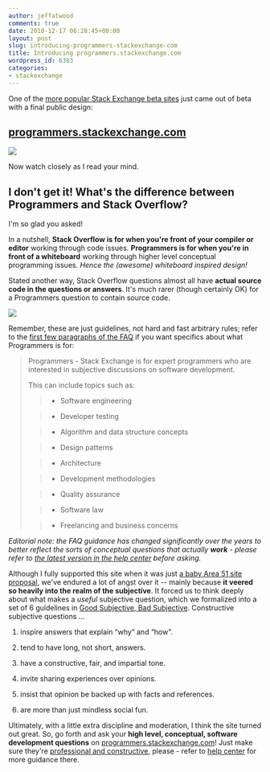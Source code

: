 ```yaml
---
author: jeffatwood
comments: true
date: 2010-12-17 06:28:45+00:00
layout: post
slug: introducing-programmers-stackexchange-com
title: Introducing programmers.stackexchange.com
wordpress_id: 6383
categories:
- stackexchange
---
```


One of the [more popular Stack Exchange beta sites](http://stackexchange.com/sites) just came out of beta with a final public design:



## [programmers.stackexchange.com](http://programmers.stackexchange.com)



[![](http://blog.stackoverflow.com/wp-content/uploads/programmers-stackexchange1.png)](http://programmers.stackexchange.com)

Now watch closely as I read your mind.



## I don't get it! What's the difference between Programmers and Stack Overflow?



I'm so glad you asked!

In a nutshell, **Stack Overflow is for when you're front of your compiler or editor** working through code issues. **Programmers is for when you're in front of a whiteboard** working through higher level conceptual programming issues. _Hence the (awesome) whiteboard inspired design!_

Stated another way, Stack Overflow questions almost all have **actual source code in the questions or answers**. It's much rarer (though certainly OK) for a Programmers question to contain source code.

![](http://blog.stackoverflow.com/wp-content/uploads/whiteboard-code.jpg)


Remember, these are just guidelines, not hard and fast arbitrary rules; refer to the [first few paragraphs of the FAQ](http://programmers.stackexchange.com/help/on-topic) if you want specifics about what Programmers is for:



<blockquote>
Programmers - Stack Exchange is for expert programmers who are interested in subjective discussions on software development.

This can include topics such as:


> 
> 

>   * Software engineering

>   * Developer testing

>   * Algorithm and data structure concepts

>   * Design patterns

>   * Architecture

>   * Development methodologies

>   * Quality assurance

>   * Software law

>   * Freelancing and business concerns

</blockquote>





_Editorial note: the FAQ guidance has changed significantly over the years to better reflect the sorts of conceptual questions that actually **work** - please refer to [the latest version in the help center](http://programmers.stackexchange.com/help/on-topic) before asking._



Although I fully supported this site when it was just [a baby Area 51 site proposal](http://area51.stackexchange.com/proposals/3352/not-programming-related), we've endured a lot of angst over it -- mainly because **it veered so heavily into the realm of the subjective**. It forced us to think deeply about what makes a _useful_ subjective question, which we formalized into a set of 6 guidelines in [Good Subjective, Bad Subjective](http://blog.stackoverflow.com/2010/09/good-subjective-bad-subjective/). Constructive subjective questions …
 




  1. inspire answers that explain “why” and “how”.


  2. tend to have long, not short, answers.


  3. have a constructive, fair, and impartial tone.


  4. invite sharing experiences over opinions.


  5. insist that opinion be backed up with facts and references.


  6. are more than just mindless social fun.



Ultimately, with a little extra discipline and moderation, I think the site turned out great. So, go forth and ask your **high level, conceptual, software development questions** on [programmers.stackexchange.com](http://programmers.stackexchange.com)! Just make sure they're [professional and constructive](http://blog.stackoverflow.com/2010/09/good-subjective-bad-subjective), please - refer to [help center](http://programmers.stackexchange.com/help/on-topic) for more guidance there.
